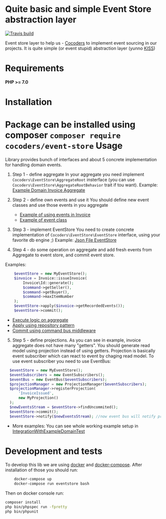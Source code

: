 Quite basic and simple Event Store abstraction layer
==============================================

[![Travis build](https://api.travis-ci.org/cocoders/event-store.svg)](https://travis-ci.org/cocoders/event-store)

Event store layer to help us - [Cocoders](http://cocoders.com) to implement event sourcing in our projects.
It is quite simple (or event stupid) abstraction layer (yunno [KISS](https://en.wikipedia.org/wiki/KISS_principle))

Requirements
=============

**PHP >= 7.0**

Installation
=============

Package can be installed using composer `composer require cocoders/event-store`
Usage
=======
Library provides bunch of interfaces and about 5 concrete implementation for handling domain events.

1. Step 1 - define aggregate
In your aggregate you need implement `Cocoders\EventStore\AggregateRoot` insterface (you can use `Cocoders\EventStore\AggregateRootBehavior` trait if tou want).
    Example: [Example Domain Invoice Aggregate](tests/ExampleDomain/Invoice.php)

2. Step 2 - define own events and use it
You should define new event classes and use those events in you aggregate
    * [Example of using events in Invoice](tests/ExampleDomain/Invoice.php)
    * [Example of event class](tests/ExampleDomain/Invoice/Events/InvoiceAdded.php)

3. Step 3 - implement EventStore
You need to create concrete implementation of `Cocoders\EventStore\EventStore` interface, using your favorite db engine ;)
    Example: [Json File EventStore](tests/ExampleDomain/Infastracture/File/EventStore.php)

4. Step 4 - do some operation on aggregate and add fresh events from Aggregate to event store, and commit event store.

Examples:

```php
    $eventStore = new MyEventStore();
    $invoice = Invoice::issueInvoice(
        Invoice\Id::generate();
        $command->getSeller(),
        $command->getBuyer(),
        $command->maxItemNumber
    );
    $eventStore->apply($invoice->getRecordedEvents());
    $eventStore->commit();
```
    
* [Execute logic on aggregate](tests/ExampleDomain/UseCase/IssueInvoice.php)
* [Apply using repository pattern](tests/ExampleDomain/EventStore/Invoices.php)
* [Commit using command bus middleware](tests/ExampleDomain/CommandBus/EventStoreMiddleware.php)

5. Step 5 - define projections.
   As you can see in example, invoice aggregate does not have many "getters".
   You should generate read model using projection instead of using getters.
   Projection is basically event subscriber which can react to event by chaging read model.
   To use event subscriber you need to use EventBus:

```php
  $eventStore = new MyEventStore(); 
  $eventSubscribers = new EventSubscribers();
  $eventBus = new EventBus($eventSubscribers);
  $projectionManager = new ProjectionManager($eventSubscribers);
  $projectionManager->registerProjection(
      'InvoiceIssued',
      new MyProjection()
  );
  $newEventsStream = $eventStore->findUncommited();
  $eventStore->commit();
  $eventStore->notify($newEventsStream); //now event bus will notify projections as well
```
    
   * More examples:
        You can see whole working example setup in [IntegrationWithExampleDomainTest](tests/Tests/IntegrationWithExampleDomainTest.php)        


Development and tests
=================

To develop this lib we are using [docker](http://docker.io) and [docker-compose](https://docs.docker.com/compose/overview/).
After installation of those you should run:

```bash
    docker-compose up
    docker-compose run eventstore bash
```

Then on docker console run:

```bash
composer install
php bin/phpspec run -fpretty
php bin/phpunit
```


